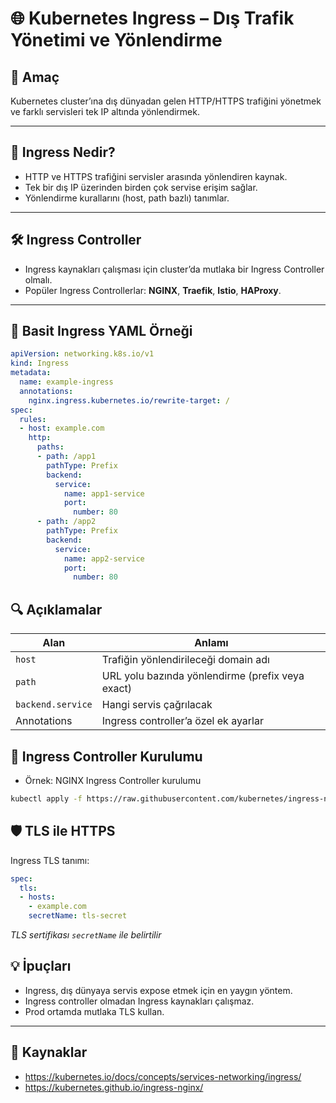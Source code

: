 # 🌐 Kubernetes Ingress – Dış Trafik Yönetimi ve Yönlendirme

## 🧠 Amaç

Kubernetes cluster’ına dış dünyadan gelen HTTP/HTTPS trafiğini yönetmek ve farklı servisleri tek IP altında yönlendirmek.

---
## 🧩 Ingress Nedir?

- HTTP ve HTTPS trafiğini servisler arasında yönlendiren kaynak.
- Tek bir dış IP üzerinden birden çok servise erişim sağlar.
- Yönlendirme kurallarını (host, path bazlı) tanımlar.

---
## 🛠️ Ingress Controller

- Ingress kaynakları çalışması için cluster’da mutlaka bir Ingress Controller olmalı.
- Popüler Ingress Controllerlar: **NGINX**, **Traefik**, **Istio**, **HAProxy**.

---
## 📄 Basit Ingress YAML Örneği

```yaml
apiVersion: networking.k8s.io/v1
kind: Ingress
metadata:
  name: example-ingress
  annotations:
    nginx.ingress.kubernetes.io/rewrite-target: /
spec:
  rules:
  - host: example.com
    http:
      paths:
      - path: /app1
        pathType: Prefix
        backend:
          service:
            name: app1-service
            port:
              number: 80
      - path: /app2
        pathType: Prefix
        backend:
          service:
            name: app2-service
            port:
              number: 80
```
## 🔍 Açıklamalar

| Alan              | Anlamı                                           |
| ----------------- | ------------------------------------------------ |
| `host`            | Trafiğin yönlendirileceği domain adı             |
| `path`            | URL yolu bazında yönlendirme (prefix veya exact) |
| `backend.service` | Hangi servis çağrılacak                          |
| Annotations       | Ingress controller’a özel ek ayarlar             |
## 🔧 Ingress Controller Kurulumu

- Örnek: NGINX Ingress Controller kurulumu
```bash
kubectl apply -f https://raw.githubusercontent.com/kubernetes/ingress-nginx/controller-v1.7.0/deploy/static/provider/cloud/deploy.yaml
```
## 🛡️ TLS ile HTTPS
Ingress TLS tanımı:
```yaml
spec:
  tls:
  - hosts:
    - example.com
    secretName: tls-secret
```
*TLS sertifikası `secretName` ile belirtilir*
## 💡 İpuçları

- Ingress, dış dünyaya servis expose etmek için en yaygın yöntem.
- Ingress controller olmadan Ingress kaynakları çalışmaz.
- Prod ortamda mutlaka TLS kullan.

---
## 🔗 Kaynaklar

- https://kubernetes.io/docs/concepts/services-networking/ingress/
- https://kubernetes.github.io/ingress-nginx/
